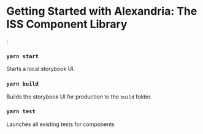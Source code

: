 # Getting Started with Alexandria: The ISS Component Library
:

### `yarn start`

Starts a local storybook UI.


### `yarn build`

Builds the storybook UI for production to the `build` folder.

### `yarn test`

Launches all existing tests for components
